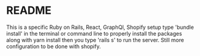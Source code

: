 # README

This is a specific Ruby on Rails, React, GraphQl, Shopify setup type 'bundle install' in the terminal or command line
to properly install the packages along with yarn install then you type 'rails s' to run the server. 
Still more configuration to be done with shopify.
